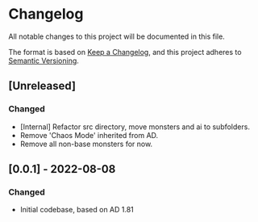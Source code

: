 # Changelog
All notable changes to this project will be documented in this file.

The format is based on [Keep a Changelog](https://keepachangelog.com/en/1.0.0/),
and this project adheres to [Semantic Versioning](https://semver.org/spec/v2.0.0.html).

## [Unreleased]
### Changed
- [Internal] Refactor src directory, move monsters and ai to subfolders.
- Remove 'Chaos Mode' inherited from AD.
- Remove all non-base monsters for now.

## [0.0.1] - 2022-08-08
### Changed
- Initial codebase, based on AD 1.81
